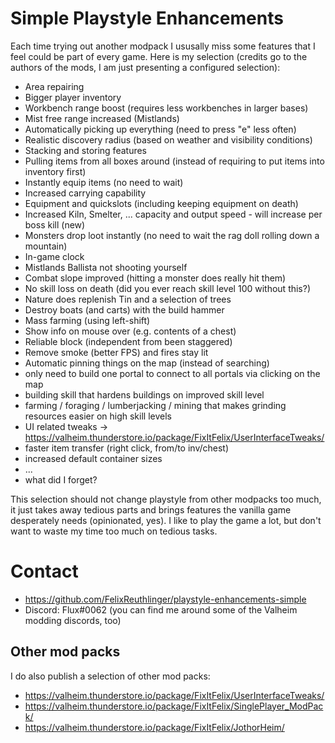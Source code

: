 # Simple Playstyle Enhancements

Each time trying out another modpack I ususally miss some features that I feel could be part of every game. Here is my selection (credits go to the authors of the mods, I am just presenting a configured selection):

* Area repairing
* Bigger player inventory
* Workbench range boost (requires less workbenches in larger bases)
* Mist free range increased (Mistlands)
* Automatically picking up everything (need to press "e" less often)
* Realistic discovery radius (based on weather and visibility conditions)
* Stacking and storing features
* Pulling items from all boxes around (instead of requiring to put items into inventory first)
* Instantly equip items (no need to wait)
* Increased carrying capability
* Equipment and quickslots (including keeping equipment on death) 
* Increased Kiln, Smelter, ... capacity and output speed - will increase per boss kill (new)
* Monsters drop loot instantly (no need to wait the rag doll rolling down a mountain)
* In-game clock
* Mistlands Ballista not shooting yourself
* Combat slope improved (hitting a monster does really hit them)
* No skill loss on death (did you ever reach skill level 100 without this?)
* Nature does replenish Tin and a selection of trees
* Destroy boats (and carts) with the build hammer
* Mass farming (using left-shift) 
* Show info on mouse over (e.g. contents of a chest)
* Reliable block (independent from been staggered)
* Remove smoke (better FPS) and fires stay lit
* Automatic pinning things on the map (instead of searching)
* only need to build one portal to connect to all portals via clicking on the map
* building skill that hardens buildings on improved skill level
* farming / foraging / lumberjacking / mining that makes grinding resources easier on high skill levels
* UI related tweaks -> https://valheim.thunderstore.io/package/FixItFelix/UserInterfaceTweaks/
* faster item transfer (right click, from/to inv/chest)
* increased default container sizes
* ...
* what did I forget?

This selection should not change playstyle from other modpacks too much, it just takes away tedious parts and brings features the vanilla game desperately needs (opinionated, yes). I like to play the game a lot, but don't want to waste my time too much on tedious tasks.

# Contact

* https://github.com/FelixReuthlinger/playstyle-enhancements-simple 
* Discord: Flux#0062 (you can find me around some of the Valheim modding discords, too)

## Other mod packs

I do also publish a selection of other mod packs:

* https://valheim.thunderstore.io/package/FixItFelix/UserInterfaceTweaks/ 
* https://valheim.thunderstore.io/package/FixItFelix/SinglePlayer_ModPack/
* https://valheim.thunderstore.io/package/FixItFelix/JothorHeim/ 
